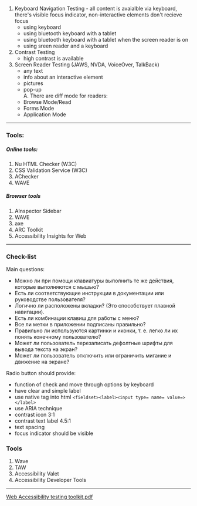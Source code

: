 1. Keyboard Navigation Testing - all content is avaialble via keyboard, there's visible focus indicator, non-interactive elements don't recieve focus
    - using keyboard
    - using bluetooth keyboard with a tablet
    - using bluetooth keyboard with a tablet when the screen reader is on
    - using sreen reader and a keyboard
2. Contrast Testing
    - high contrast is available
3. Screen Reader Testing (JAWS, NVDA, VoiceOver, TalkBack)
    - any text
    - info about an interactive element
    - pictures
    - pop-up  
        A. There are diff mode for readers:
    - Browse Mode/Read
    - Forms Mode
    - Application Mode

---
### Tools:
##### Online tools:
1. Nu HTML Checker (W3C)
2. CSS Validation Service (W3C)
3. AChecker
4. WAVE
##### Browser tools
1. AInspector Sidebar
2. WAVE
3. axe
4. ARC Toolkit
5. Accessibility Insights for Web
___
### Check-list

Main questions:

- Можно ли при помощи клавиатуры выполнить те же действия, которые выполняются с мышью?
- Есть ли соответствующие инструкции в документации или руководстве пользователя?
- Логично ли расположены вкладки? (Это способствует плавной навигации).
- Есть ли комбинации клавиш для работы с меню?
- Все ли метки в приложении подписаны правильно?
- Правильно ли используются картинки и иконки, т. е. легко ли их понять конечному пользователю?
- Может ли пользователь перезаписать дефолтные шрифты для вывода текста на экран?
- Может ли пользователь отключить или ограничить мигание и движение на экране?

Radio button should provide:

- function of check and move through options by keyboard
- have clear and simple label
- use native tag into html `<fieldset><label><input type= name= value=></label>`
- use ARIA technique
- contrast icon 3:1
- contrast text label 4.5:1
- text spacing
- focus indicator should be visible

### Tools

1. Wave
2. TAW
3. Accessibility Valet
4. Accessibility Developer Tools
___
[Web Accessibility testing toolkit.pdf](file:///C:/Users/Artsemi_Vadalazau/.config/joplin-desktop/resources/b931af086ac5497bb418f2993b4dd1d3.pdf "file:///C:/Users/Artsemi_Vadalazau/.config/joplin-desktop/resources/b931af086ac5497bb418f2993b4dd1d3.pdf")  
